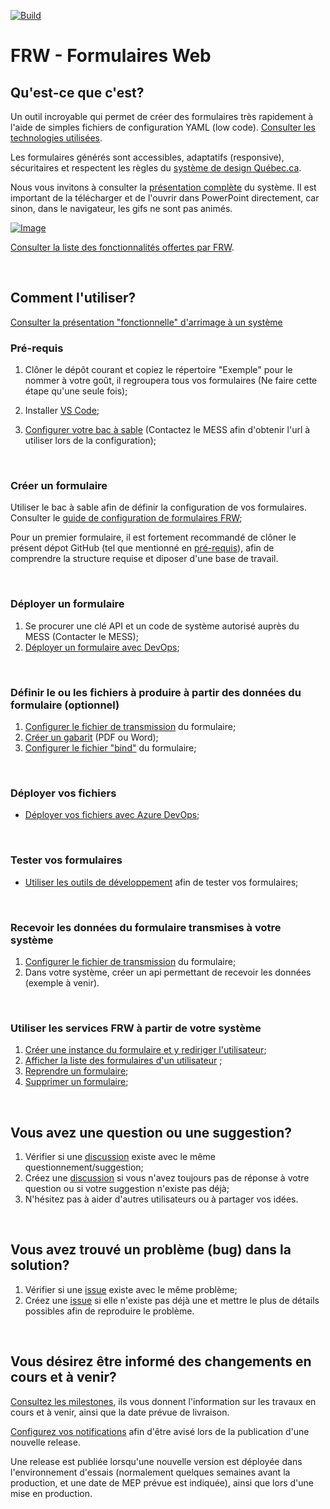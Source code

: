 [![Build](https://github.com/MTESSDev/FRW/actions/workflows/build.yml/badge.svg)](https://github.com/MTESSDev/FRW/actions/workflows/build.yml)

# FRW - Formulaires Web

## Qu'est-ce que c'est?
Un outil incroyable qui permet de créer des formulaires très rapidement à l'aide de simples fichiers de configuration YAML (low code). [Consulter les technologies utilisées](Documentation/technologies-utilisees.md).

Les formulaires générés sont accessibles, adaptatifs (responsive), sécuritaires et respectent les règles du [système de design Québec.ca](https://design.quebec.ca/).

Nous vous invitons à consulter la [présentation complète](https://github.com/MTESSDev/FRW/blob/main/Documentation/Documents/FRW%20-%20Pr%C3%A9sentation%20compl%C3%A8te.pptx) du système. Il est important de la télécharger et de l'ouvrir dans PowerPoint directement, car sinon, dans le navigateur, les gifs ne sont pas animés.

[![Image](https://user-images.githubusercontent.com/129791924/251484311-8dcc5dd2-ee22-4f6e-9df0-2ae0b0293df6.png)](Documentation/Documents/FRW%20-%20Pr%C3%A9sentation%20compl%C3%A8te.pptx)

[Consulter la liste des fonctionnalités offertes par FRW](Documentation/fonctionnalites.md).

&nbsp;

## Comment l'utiliser?

[Consulter la présentation "fonctionnelle" d'arrimage à un système](Documentation/Documents/FRW_Arrimage%20d'un%20système%20autorisé.pdf)


### Pré-requis

1. Clôner le dépôt courant et copiez le répertoire "Exemple" pour le nommer à votre goût, il regroupera tous vos formulaires (Ne faire cette étape qu'une seule fois);
2. Installer [VS Code](https://code.visualstudio.com/); 

3. [Configurer votre bac à sable](https://github.com/MTESSDev/vscode-mtess-frw-bacasable) (Contactez le MESS afin d'obtenir l'url à utiliser lors de la configuration);

&nbsp;
### Créer un formulaire
    
Utiliser le bac à sable afin de définir la configuration de vos formulaires. Consulter le [guide de configuration de formulaires FRW](https://formulaires.it.mtess.gouv.qc.ca/Form/7/P700U/0/N); 


Pour un premier formulaire, il est fortement recommandé de clôner le présent dépot GitHub (tel que mentionné en [pré-requis](#pré-requis)), afin de comprendre la structure requise et diposer d'une base de travail.

&nbsp;
### Déployer un formulaire

1. Se procurer une clé API et un code de système autorisé auprès du MESS (Contacter le MESS);
1. [Déployer un formulaire avec DevOps](Documentation/deployer.md);
 
&nbsp;
### Définir le ou les fichiers à produire à partir des données du formulaire (optionnel)
1. [Configurer le fichier de transmission](Documentation/fichiers-transmission.md) du formulaire; 
1. [Créer un gabarit](Documentation/gabarits.md) (PDF ou Word);
1. [Configurer le fichier "bind"](Documentation/fichiers-bind.md) du formulaire;

&nbsp;

### Déployer vos fichiers
- [Déployer vos fichiers avec Azure DevOps](https://marketplace.visualstudio.com/items?itemName=MTESS.mtess-frw-deploiement);

&nbsp;
### Tester vos formulaires
- [Utiliser les outils de développement](Documentation/outils-developpement.md) afin de tester vos formulaires;

&nbsp;
### Recevoir les données du formulaire transmises à votre système
1. [Configurer le fichier de transmission](Documentation/fichiers-transmission.md) du formulaire; 
1. Dans votre système, créer un api permettant de recevoir les données (exemple à venir). 

&nbsp;
### Utiliser les services FRW à partir de votre système

1. [Créer une instance du formulaire et y rediriger l'utilisateur](Documentation/connexion-au-systeme.md#cr%C3%A9er-un-formulaire-et-y-rediriger-lutilisateur);
1. [Afficher la liste des formulaires d'un utilisateur](Documentation/connexion-au-systeme.md#afficher-la-liste-des-formulaires-dun-utilisateur) ;
1. [Reprendre un formulaire](Documentation/connexion-au-systeme.md#reprendre-un-formulaire);
1. [Supprimer un formulaire](Documentation/connexion-au-systeme.md#supprimer-un-formulaire);

&nbsp;
## Vous avez une question ou une suggestion?

1. Vérifier si une [discussion](https://github.com/MTESSDev/FRW/discussions) existe avec le même questionnement/suggestion;
1. Créez une [discussion](https://github.com/MTESSDev/FRW/discussions) si vous n'avez toujours pas de réponse à votre question ou si votre suggestion n'existe pas déjà;
1. N'hésitez pas à aider d'autres utilisateurs ou à partager vos idées.

&nbsp;
## Vous avez trouvé un problème (bug) dans la solution?

1. Vérifier si une [issue](https://github.com/MTESSDev/FRW/issues) existe avec le même problème;
2. Créez une [issue](https://github.com/MTESSDev/FRW/issues) si elle n'existe pas déjà une et mettre le plus de détails possibles afin de reproduire le problème.


&nbsp;
## Vous désirez être informé des changements en cours et à venir?

[Consultez les milestones](https://github.com/MTESSDev/FRW/milestones), ils vous donnent l'information sur les travaux en cours et à venir, ainsi que la date prévue de livraison.


[Configurez vos notifications](Documentation/configurer-notifications.md) afin d'être avisé lors de la publication d'une nouvelle release.

Une release est publiée lorsqu'une nouvelle version est déployée dans l'environnement d'essais (normalement quelques semaines avant la production, et une date de MEP prévue est indiquée), ainsi que lors d'une mise en production.
